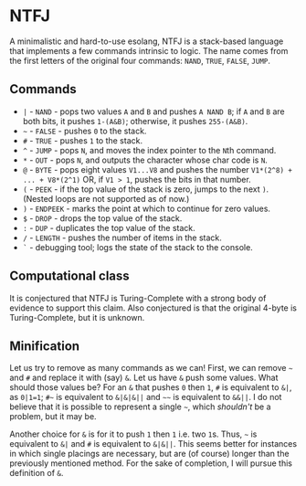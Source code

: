 # NTFJ
A minimalistic and hard-to-use esolang, NTFJ is a stack-based language that implements a few commands intrinsic to logic. The name comes from the first letters of the original four commands: `NAND`, `TRUE`, `FALSE`, `JUMP`.

## Commands

 * `|` - `NAND` - pops two values `A` and `B` and pushes `A NAND B`; if `A` and `B` are both bits, it pushes `1-(A&B)`; otherwise, it pushes `255-(A&B)`.
 * `~` - `FALSE` - pushes `0` to the stack.
 * `#` - `TRUE` - pushes `1` to the stack.
 * `^` - `JUMP` - pops `N`, and moves the index pointer to the `N`th command.
 * `*` - `OUT` - pops `N`, and outputs the character whose char code is `N`.
 * `@` - `BYTE` - pops eight values `V1...V8` and pushes the number `V1*(2^8) + ... + V8*(2^1)` OR, if `V1 > 1`, pushes the bits in that number.
 * `(` - `PEEK` - if the top value of the stack is zero, jumps to the next `)`. (Nested loops are not supported as of now.)
 * `)` - `ENDPEEK` - marks the point at which to continue for zero values.
 * `$` - `DROP` - drops the top value of the stack.
 * `:` - `DUP` - duplicates the top value of the stack.
 * `/` - `LENGTH` - pushes the number of items in the stack.
 * `` ` `` - debugging tool; logs the state of the stack to the console.

## Computational class
It is conjectured that NTFJ is Turing-Complete with a strong body of evidence to support this claim. Also conjectured is that the original 4-byte is Turing-Complete, but it is unknown.

## Minification

Let us try to remove as many commands as we can! First, we can remove `~` and `#` and replace it with (say) `&`. Let us have `&` push some values. What should those values be? For an `&` that pushes `0` then `1`, `#` is equivalent to `&|`, as `0|1=1`; `#~` is equivalent to `&|&|&||` and `~~` is equivalent to `&&||`. I do not believe that it is possible to represent a single `~`, which _shouldn't_ be a problem, but it may be.

Another choice for `&` is for it to push `1` then `1` i.e. two `1`s. Thus, `~` is equivalent to `&|` and `#` is equivalent to `&|&||`. This seems better for instances in which single placings are necessary, but are (of course) longer than the previously mentioned method. For the sake of completion, I will pursue this definition of `&`.
